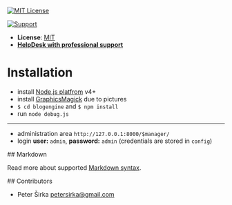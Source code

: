 [![MIT License][license-image]][license-url]

[![Support](https://www.totaljs.com/img/button-support.png?v=2)](https://www.totaljs.com/support/)

- __License__: [MIT](license.txt)
- [__HelpDesk with professional support__](https://helpdesk.totaljs.com)

# Installation

- install [Node.js platfrom](https://nodejs.org/) v4+
- install [GraphicsMagick](http://www.graphicsmagick.org/) due to pictures
- `$ cd blogengine` and `$ npm install`
- run `node debug.js`

---

- administration area `http://127.0.0.1:8000/$manager/`
- login __user:__ `admin`, __password:__ `admin` (credentials are stored in `config`)

## Markdown

Read more about supported [Markdown syntax](https://github.com/totaljs/blogengine/blob/master/markdown.txt).

## Contributors

- Peter Širka <petersirka@gmail.com>

[license-image]: https://img.shields.io/badge/license-MIT-blue.svg?style=flat
[license-url]: license.txt
